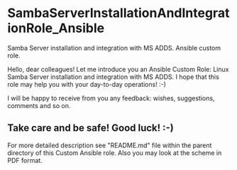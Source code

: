# SambaServerInstallationAndIntegrationRole_Ansible
Samba Server installation and integration with MS ADDS. Ansible custom role.

Hello, dear colleagues!
Let me introduce you an Ansible Custom Role: Linux Samba Server installation
and integration with MS ADDS.
I hope that this role may help you with your day-to-day operations! :-)

I will be happy to receive from you any feedback: wishes, suggestions, comments 
and so on.

Take care and be safe! Good luck! :-)
---
For more detailed description see "README.md" file within the parent directory of
this Custom Ansible role.
Also you may look at the scheme in PDF format.
